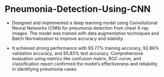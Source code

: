 # Pneumonia-Detection-Using-CNN
- Designed and implemented a deep learning model using Convolutional Neural Networks (CNN) for pneumonia detection from chest X-ray images. The model was trained with data augmentation techniques and Batch Normalization to improve accuracy and stability.
  
- It achieved strong performance with 93.77% training accuracy, 92.86% validation accuracy, and 95.83% test accuracy. Comprehensive evaluation using metrics like confusion matrix, ROC curve, and classification report confirmed the model’s effectiveness and reliability in identifying pneumonia cases.
